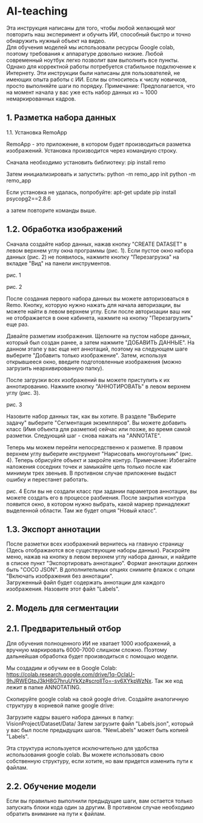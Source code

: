# AI-teaching

Эта инструкция написаны для того, чтобы любой желающий мог повторить наш эксперимент и обучить ИИ, способный быстро и точно обнаружить нужный объект на видео.  
Для обучения моделей мы использовали ресурсы Google colab, поэтому требования к аппаратуре довольно низкие. Любой современный ноутбук легко позволит вам выполнить все пункты. Однако для корректной работы потребуется стабильное подключение к Интернету.
Эти инструкции были написаны для пользователей, не имеющих опыта работы с ИИ. Если вы относитесь к числу новичков, просто выполняйте шаги по порядку.
Примечание: Предполагается, что на момент начала у вас уже есть набор данных из ~ 1000 немаркированных кадров.

## 1.	Разметка набора данных

1.1.	Установка RemoApp

RemoApp - это приложение, в котором будет производиться разметка изображений. Установка производится через командную строку.

Сначала необходимо установить библиотеку:
pip install remo

Затем инициализировать и запустить:
python -m remo_app init
python -m remo_app

Если установка не удалась, попробуйте:
apt-get update
pip install psycopg2==2.8.6

а затем повторите команды выше.

## 1.2.	Обработка изображений

Сначала создайте набор данных, нажав кнопку "CREATE DATASET" в левом верхнем углу окна программы (рис. 1). Если пустое окно набора данных (рис. 2) не появилось, нажмите кнопку "Перезагрузка" на вкладке "Вид" на панели инструментов.

 
рис. 1
 
рис. 2

После создания первого набора данных вы можете авторизоваться в Remo. Кнопку, которую нужно нажать для начала авторизации, вы можете найти в левом верхнем углу. Если после авторизации ваш ник не отображается в окне кабинета, нажмите на кнопку "Перезагрузить" еще раз.

Давайте разметим изображения. Щелкните на пустом наборе данных, который был создан ранее, а затем нажмите "ДОБАВИТЬ ДАННЫЕ". На данном этапе у вас еще нет аннотаций, поэтому на следующем шаге выберите "Добавить только изображение". Затем, используя открывшееся окно, введите подготовленные изображения (можно загрузить неархивированную папку). 

После загрузки всех изображений вы можете приступить к их аннотированию. Нажмите кнопку "АННОТИРОВАТЬ" в левом верхнем углу (рис. 3).

 
рис. 3

Назовите набор данных так, как вы хотите. В разделе "Выберите задачу" выберите "Сегментация экземпляров". Вы можете добавить класс (Имя объекта для разметки) сейчас или позже, во время самой разметки. Следующий шаг - снова нажать на "ANNOTATE".

Теперь мы можем перейти непосредственно к разметке. В правом верхнем углу выберите инструмент "Нарисовать многоугольник" (рис. 4). Теперь обрисуйте объект и закройте контур. Примечание: Избегайте наложения соседних точек и замыкайте цепь только после как минимум трех звеньев. В противном случае приложение выдаст ошибку и перестанет работать.
 
рис. 4
Если вы не создали класс при задании параметров аннотации, вы можете создать его в процессе разбиения. После закрытия контура появится окно, в котором нужно выбрать, какой маркер принадлежит выделенной области. Там же будет опция "Новый класс". 

## 1.3.	Экспорт аннотации
После разметки всех изображений вернитесь на главную страницу (Здесь отображаются все существующие наборы данных). Раскройте меню, нажав на кнопку в левом верхнем углу набора данных, и найдите в списке пункт "Экспортировать аннотацию". Формат аннотации должен быть "COCO JSON". В дополнительных опциях снимите флажок с опции "Включать изображения без аннотации".		
Загруженный файл будет содержать аннотации для каждого изображения. 
Назовите этот файл "Labels".	

## 2.	Модель для сегментации

## 2.1.	Предварительный отбор

Для обучения полноценного ИИ не хватает 1000 изображений, а вручную маркировать 6000-7000 слишком сложно. Поэтому дальнейшая обработка будет производиться с помощью модели.
 
Мы создадим и обучим ее в Google Colab: https://colab.research.google.com/drive/1q-OcIaU-9hJRWEGtpJ3kH8G7hruUYkXz#scrollTo=-sv6XYkpWzNx. 
Так же код лежит в папке ANNOTATING.

Скопируйте google colab на свой google drive. Создайте аналогичную структуру в корневой папке google drive:

 

Загрузите кадры вашего набора данных в папку:  VisionProject/Dataset/Data/
Затем загрузите файл "Labels.json", который у вас был после предыдущих шагов.  "NewLabels" может быть копией "Labels". 

Эта структура используется исключительно для удобства использования google colab. Вы можете использовать свою собственную структуру, если хотите, но вам придется изменить пути к файлам.

## 2.2.	Обучение модели

Если вы правильно выполнили предыдущие шаги, вам остается только запускать блоки кода один за другим. В противном случае необходимо обратить внимание на пути к файлам. 
